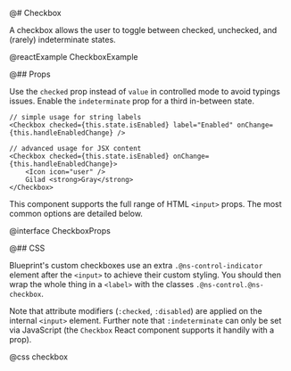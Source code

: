 @# Checkbox

A checkbox allows the user to toggle between checked, unchecked, and (rarely)
indeterminate states.

@reactExample CheckboxExample

@## Props

Use the `checked` prop instead of `value` in controlled mode to avoid typings
issues. Enable the `indeterminate` prop for a third in-between state.

```tsx
// simple usage for string labels
<Checkbox checked={this.state.isEnabled} label="Enabled" onChange={this.handleEnabledChange} />

// advanced usage for JSX content
<Checkbox checked={this.state.isEnabled} onChange={this.handleEnabledChange}>
    <Icon icon="user" />
    Gilad <strong>Gray</strong>
</Checkbox>
```

This component supports the full range of HTML `<input>` props. The most common
options are detailed below.

@interface CheckboxProps

@## CSS

Blueprint's custom checkboxes use an extra `.@ns-control-indicator` element
after the `<input>` to achieve their custom styling. You should then wrap the
whole thing in a `<label>` with the classes `.@ns-control.@ns-checkbox`.

Note that attribute modifiers (`:checked`, `:disabled`) are applied on the
internal `<input>` element. Further note that `:indeterminate` can only be set
via JavaScript (the `Checkbox` React component supports it handily with a prop).

@css checkbox
